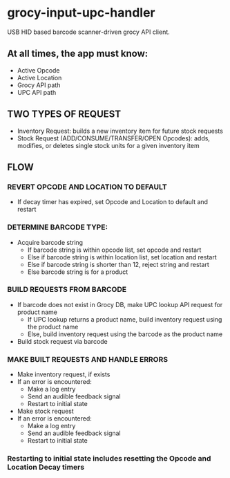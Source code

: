 # grocy-input-upc-handler

USB HID based barcode scanner-driven grocy API client.

## At all times, the app must know:

- Active Opcode
- Active Location
- Grocy API path
- UPC API path

## TWO TYPES OF REQUEST
- Inventory Request: builds a new inventory item for future stock requests
- Stock Request (ADD/CONSUME/TRANSFER/OPEN Opcodes): adds, modifies, or deletes single stock units for a given inventory item

## FLOW

### REVERT OPCODE AND LOCATION TO DEFAULT
- If decay timer has expired, set Opcode and Location to default and restart

### DETERMINE BARCODE TYPE:
- Acquire barcode string
  - If barcode string is within opcode list, set opcode and restart
  - Else if barcode string is within location list, set location and restart
  - Else if barcode string is shorter than 12, reject string and restart
  - Else barcode string is for a product

### BUILD REQUESTS FROM BARCODE
- If barcode does not exist in Grocy DB, make UPC lookup API request for product name
  - If UPC lookup returns a product name, build inventory request using the product name
  - Else, build inventory request using the barcode as the product name
- Build stock request via barcode

### MAKE BUILT REQUESTS AND HANDLE ERRORS
- Make inventory request, if exists
- If an error is encountered:
  - Make a log entry
  - Send an audible feedback signal
  - Restart to initial state
- Make stock request
- If an error is encountered:
  - Make a log entry
  - Send an audible feedback signal
  - Restart to initial state

### Restarting to initial state includes resetting the Opcode and Location Decay timers
